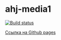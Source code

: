 # ahj-media1
[![Build status](https://ci.appveyor.com/api/projects/status/oxjssiljbpua8am6?svg=true)](https://ci.appveyor.com/project/kassiopea-coder/ahj-media1)

[Ссылка на Github pages](https://kassiopea-coder.github.io/ahj-media1/)
